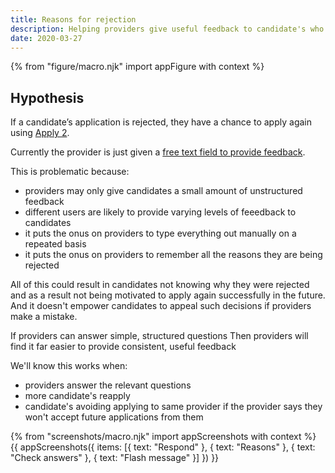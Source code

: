 ```yaml
---
title: Reasons for rejection
description: Helping providers give useful feedback to candidate's who have been rejected
date: 2020-03-27
---
```


{% from "figure/macro.njk" import appFigure with context %}

## Hypothesis

If a candidate’s application is rejected, they have a chance to apply again using [Apply 2](/apply-for-teacher-training/apply-again).

Currently the provider is just given a [free text field to provide feedback](/as-launched-26-nov-2019#reject-application).

This is problematic because:

- providers may only give candidates a small amount of unstructured feedback
- different users are likely to provide varying levels of feeedback to candidates
- it puts the onus on providers to type everything out manually on a repeated basis
- it puts the onus on providers to remember all the reasons they are being rejected

All of this could result in candidates not knowing why they were rejected and as a result not being motivated to apply again successfully in the future. And it doesn't empower candidates to appeal such decisions if providers make a mistake.

If providers can answer simple, structured questions
Then providers will find it far easier to provide consistent, useful feedback

We'll know this works when:

- providers answer the relevant questions
- more candidate's reapply
- candidate's avoiding applying to same provider if the provider says they won't accept future applications from them

{% from "screenshots/macro.njk" import appScreenshots with context %}
{{ appScreenshots({
  items: [{
    text: "Respond"
  }, {
    text: "Reasons"
  }, {
    text: "Check answers"
  }, {
    text: "Flash message"
  }]
}) }}
